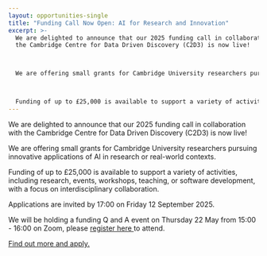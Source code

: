 ```yaml
---
layout: opportunities-single
title: "Funding Call Now Open: AI for Research and Innovation"
excerpt: >-
  We are delighted to announce that our 2025 funding call in collaboration with
  the Cambridge Centre for Data Driven Discovery (C2D3) is now live!



  We are offering small grants for Cambridge University researchers pursuing innovative applications of AI in research or real-world contexts.



  Funding of up to £25,000 is available to support a variety of activities, including research, events, workshops, teaching, or software development, with a focus on interdisciplinary collaboration.
---
```

We are delighted to announce that our 2025 funding call in collaboration with the Cambridge Centre for Data Driven Discovery (C2D3) is now live!


We are offering small grants for Cambridge University researchers pursuing innovative applications of AI in research or real-world contexts.


Funding of up to £25,000 is available to support a variety of activities, including research, events, workshops, teaching, or software development, with a focus on interdisciplinary collaboration.


Applications are invited by 17:00 on Friday 12 September 2025.


We will be holding a funding Q and A event on Thursday 22 May from 15:00 - 16:00 on Zoom, please [register here ](https://cam-ac-uk.zoom.us/meeting/register/Qbaf6yADQmukpIVa_S3dUQ#/registration)to attend. 


[Find out more and apply. ](https://science.ai.cam.ac.uk/news/2025-05-06-accelerate-c2d3-funding-call-for-novel-applications-of-ai-for-research-and-innovation-2025)
